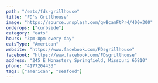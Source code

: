```yaml
---
path: "/eats/fds-grillhouse"
title: "FD's Grillhouse"
image: "https://source.unsplash.com/gwBcamFtPr4/400x300"
orderops: ["curbside"]
category: "eats"
hours: "3pm-8pm every day"
eatsType: "American"
website: "https://www.facebook.com/FDsgrillhouse"
facebook: "https://www.facebook.com/FDsgrillhouse"
address: "245 E Monastery Springfield, Missouri 65810"
phone: "4177204433"
tags: ["american", "seafood"]
---
```

